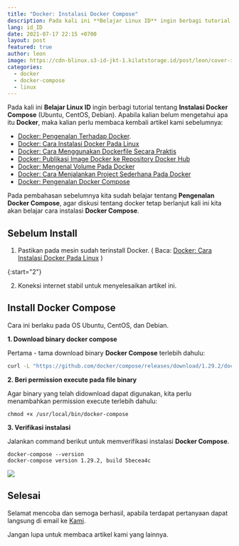```yaml
---
title: "Docker: Instalasi Docker Compose"
description: Pada kali ini **Belajar Linux ID** ingin berbagi tutorial tentang **Instalasi Docker Compose** (Ubuntu, CentOS, Debian). Apabila kalian belum mengetahui apa itu **Docker**, maka kalian perlu membaca kembali artikel kami sebelumnya
lang: id_ID
date: 2021-07-17 22:15 +0700
layout: post
featured: true
author: leon
image: https://cdn-blinux.s3-id-jkt-1.kilatstorage.id/post/leon/cover-install-docker-compose.png
categories:
  - docker
  - docker-compose
  - linux
---
```



Pada kali ini **Belajar Linux ID** ingin berbagi tutorial tentang **Instalasi Docker Compose** (Ubuntu, CentOS, Debian). Apabila kalian belum mengetahui apa itu **Docker**, maka kalian perlu membaca kembali artikel kami sebelumnya:

- [Docker: Pengenalan Terhadap Docker](https://belajarlinux.id/pengenalan-terhadap-docker/).
- [Docker: Cara Instalasi Docker Pada Linux](https://belajarlinux.id/docker-installasi-docker-pada-linux/)
- [Docker: Cara Menggunakan Dockerfile Secara Praktis](https://belajarlinux.id/cara-menggunakan-Dockerfile/)
- [Docker: Publikasi Image Docker ke Repository Docker Hub](https://belajarlinux.id/publikasi-image-docker-ke-repository-docker-hub/)
- [Docker: Mengenal Volume Pada Docker](https://belajarlinux.id/mengenal-volume-pada-docker/)
- [Docker: Cara Menjalankan Project Sederhana Pada Docker](https://belajarlinux.id/menjalankan-project-sederhana-pada-docker/)
- [Docker: Pengenalan Docker Compose](https://belajarlinux.id/docker-pengenalan-docker-compose/)

Pada pembahasan sebelumnya kita sudah belajar tentang **Pengenalan Docker Compose**, agar diskusi tentang docker tetap berlanjut kali ini kita akan belajar cara instalasi **Docker Compose**.

## Sebelum Install

1. Pastikan pada mesin sudah terinstall Docker. ( Baca: [Docker: Cara Instalasi Docker Pada Linux](https://belajarlinux.id/docker-installasi-docker-pada-linux/) )

{:start="2"}

2. Koneksi internet stabil untuk menyelesaikan artikel ini.

## Install Docker Compose 

Cara ini berlaku pada OS Ubuntu, CentOS, dan Debian. 

**1. Download binary docker compose**

Pertama - tama download binary **Docker Compose** terlebih dahulu:

```bash
curl -L "https://github.com/docker/compose/releases/download/1.29.2/docker-compose-$(uname -s)-$(uname -m)" -o /usr/local/bin/docker-compose
```
**2. Beri permission execute pada file binary**

Agar binary yang telah didownload dapat digunakan, kita perlu menambahkan permission execute terlebih dahulu:

```
chmod +x /usr/local/bin/docker-compose
```

**3. Verifikasi instalasi**

Jalankan command berikut untuk memverifikasi instalasi **Docker Compose**.

```
docker-compose --version
docker-compose version 1.29.2, build 5becea4c
```

![](http://cdn-blinux.s3-id-jkt-1.kilatstorage.id/post/leon/docker-compose1.png)

## Selesai
Selamat mencoba dan semoga berhasil, apabila terdapat pertanyaan dapat langsung di email ke [Kami](mailto:tech@belajarlinux.id).

Jangan lupa untuk membaca artikel kami yang lainnya. 
